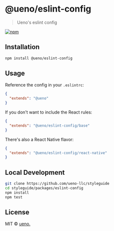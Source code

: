 # @ueno/eslint-config

> Ueno's eslint config

[![npm](https://img.shields.io/npm/v/@ueno/eslint-config.svg?maxAge=2592000)](https://www.npmjs.com/package/@ueno/eslint-config)

## Installation

```bash
npm install @ueno/eslint-config
```

## Usage

Reference the config in your `.eslintrc`:

```json
{
  "extends": "@ueno"
}
```

If you don't want to include the React rules:

```json
{
  "extends": "@ueno/eslint-config/base"
}
```

There's also a React Native flavor:

```json
{
  "extends": "@ueno/eslint-config/react-native"
}
```

## Local Development

```bash
git clone https://github.com/ueno-llc/styleguide
cd styleguide/packages/eslint-config
npm install
npm test
```

## License

MIT &copy; [ueno.](http://ueno.co)
